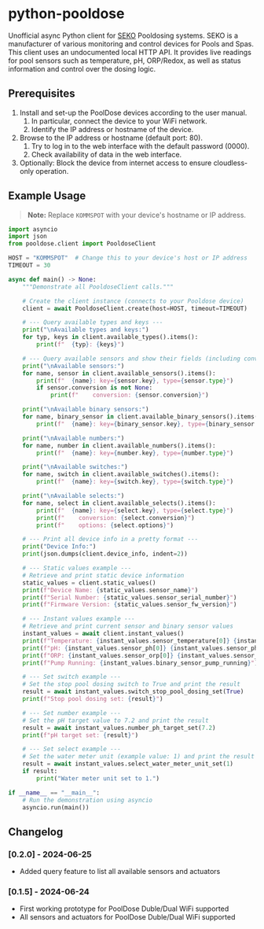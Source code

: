 # python-pooldose
Unofficial async Python client for [SEKO](https://www.seko.com/) Pooldosing systems. SEKO is a manufacturer of various monitoring and control devices for Pools and Spas.
This client uses an undocumented local HTTP API. It provides live readings for pool sensors such as temperature, pH, ORP/Redox, as well as status information and control over the dosing logic.

## Prerequisites
1. Install and set-up the PoolDose devices according to the user manual.
   1. In particular, connect the device to your WiFi network.
   2. Identify the IP address or hostname of the device.
2. Browse to the IP address or hostname (default port: 80).
   1. Try to log in to the web interface with the default password (0000).
   2. Check availability of data in the web interface.
3. Optionally: Block the device from internet access to ensure cloudless-only operation.

## Example Usage
> **Note:** Replace `KOMMSPOT` with your device's hostname or IP address.

```python
import asyncio
import json
from pooldose.client import PooldoseClient

HOST = "KOMMSPOT"  # Change this to your device's host or IP address
TIMEOUT = 30

async def main() -> None:
    """Demonstrate all PooldoseClient calls."""

    # Create the client instance (connects to your Pooldose device)
    client = await PooldoseClient.create(host=HOST, timeout=TIMEOUT)

    # --- Query available types and keys ---
    print("\nAvailable types and keys:")
    for typ, keys in client.available_types().items():
        print(f"  {typ}: {keys}")

    # --- Query available sensors and show their fields (including conversion if present) ---
    print("\nAvailable sensors:")
    for name, sensor in client.available_sensors().items():
        print(f"  {name}: key={sensor.key}, type={sensor.type}")
        if sensor.conversion is not None:
            print(f"    conversion: {sensor.conversion}")

    print("\nAvailable binary sensors:")
    for name, binary_sensor in client.available_binary_sensors().items():
        print(f"  {name}: key={binary_sensor.key}, type={binary_sensor.type}")

    print("\nAvailable numbers:")
    for name, number in client.available_numbers().items():
        print(f"  {name}: key={number.key}, type={number.type}")

    print("\nAvailable switches:")
    for name, switch in client.available_switches().items():
        print(f"  {name}: key={switch.key}, type={switch.type}")

    print("\nAvailable selects:")
    for name, select in client.available_selects().items():
        print(f"  {name}: key={select.key}, type={select.type}")
        print(f"    conversion: {select.conversion}")
        print(f"    options: {select.options}")

    # --- Print all device info in a pretty format ---
    print("Device Info:")
    print(json.dumps(client.device_info, indent=2))

    # --- Static values example ---
    # Retrieve and print static device information
    static_values = client.static_values()
    print(f"Device Name: {static_values.sensor_name}")
    print(f"Serial Number: {static_values.sensor_serial_number}")
    print(f"Firmware Version: {static_values.sensor_fw_version}")

    # --- Instant values example ---
    # Retrieve and print current sensor and binary sensor values
    instant_values = await client.instant_values()
    print(f"Temperature: {instant_values.sensor_temperature[0]} {instant_values.sensor_temperature[1]}")
    print(f"pH: {instant_values.sensor_ph[0]} {instant_values.sensor_ph[1]}")
    print(f"ORP: {instant_values.sensor_orp[0]} {instant_values.sensor_orp[1]}")
    print(f"Pump Running: {instant_values.binary_sensor_pump_running}")

    # --- Set switch example ---
    # Set the stop pool dosing switch to True and print the result
    result = await instant_values.switch_stop_pool_dosing_set(True)
    print(f"Stop pool dosing set: {result}")

    # --- Set number example ---
    # Set the pH target value to 7.2 and print the result
    result = await instant_values.number_ph_target_set(7.2)
    print(f"pH target set: {result}")

    # --- Set select example ---
    # Set the water meter unit (example value: 1) and print the result if successful
    result = await instant_values.select_water_meter_unit_set(1)
    if result:
        print("Water meter unit set to 1.")

if __name__ == "__main__":
    # Run the demonstration using asyncio
    asyncio.run(main())
```

## Changelog

### [0.2.0] - 2024-06-25
- Added query feature to list all available sensors and actuators

### [0.1.5] - 2024-06-24
- First working prototype for PoolDose Duble/Dual WiFi supported
- All sensors and actuators for PoolDose Duble/Dual WiFi supported
